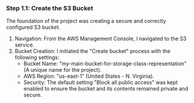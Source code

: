 ### Step 1.1: Create the S3 Bucket

The foundation of the project was creating a secure and correctly configured S3 bucket.

1.  Navigation: From the AWS Management Console, I navigated to the S3 service.
2.  Bucket Creation: I initiated the "Create bucket" process with the following settings:
    * Bucket Name: "my-main-bucket-for-storage-class-representation" (A unique name for the project).
    * AWS Region: "us-east-1" (United States - N. Virginia).
    * Security: The default setting "Block all public access" was kept enabled to ensure the bucket and its contents remained private and secure.

